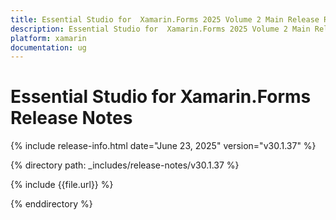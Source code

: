 ```yaml
---
title: Essential Studio for  Xamarin.Forms 2025 Volume 2 Main Release Release Notes  
description: Essential Studio for  Xamarin.Forms 2025 Volume 2 Main Release Release Notes  
platform: xamarin
documentation: ug
---
```


# Essential Studio for  Xamarin.Forms  Release Notes  

{% include release-info.html date="June 23, 2025"  version="v30.1.37" %} 

{% directory path: _includes/release-notes/v30.1.37 %}

{% include {{file.url}} %}

{% enddirectory %}